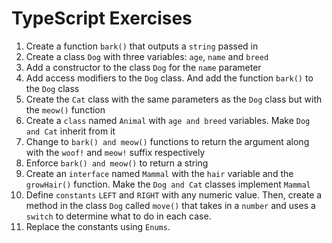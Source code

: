# TypeScript Exercises

1. Create a function `bark()` that outputs a `string` passed in
2. Create a class `Dog` with three variables: `age`, `name` and `breed`
3. Add a constructor to the class `Dog` for the `name` parameter
4. Add access modifiers to the `Dog` class. And add the function `bark()` to the `Dog` class
5. Create the `Cat` class with the same parameters as the `Dog` class but with the `meow()` function
6. Create a `class` named `Animal` with `age and breed` variables. Make `Dog and Cat` inherit from it
7. Change to `bark() and meow()` functions to return the argument along with the `woof!` and `meow!` suffix respectively
8. Enforce `bark() and meow()` to return a string 
9. Create an `interface` named `Mammal` with the `hair` variable and the `growHair()` function. Make the `Dog and Cat` classes implement `Mammal` 
10. Define `constants` `LEFT` and `RIGHT` with any numeric value. Then, create a method in the class `Dog` called `move()` that takes in a `number` and uses a `switch` to determine what to do in each case.
11. Replace the constants using `Enums`.